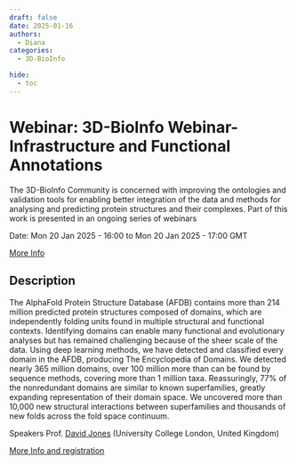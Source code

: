 ```yaml
---
draft: false
date: 2025-01-16
authors:
  - Diana
categories:
  - 3D-BioInfo

hide:
  - toc
---
```


# Webinar: 3D-BioInfo Webinar- Infrastructure and Functional Annotations

The 3D-BioInfo Community is concerned with improving the ontologies and validation tools for enabling better integration of the data and methods for analysing and predicting protein structures and their complexes. Part of this work is presented in an ongoing series of webinars

Date: Mon 20 Jan 2025 - 16:00 to Mon 20 Jan 2025 - 17:00 GMT

[More Info](https://elixir-europe.org/events/3d-bioinfo-webinar-infrastructure-and-functional-annotations) 

<!-- more -->

## Description

The AlphaFold Protein Structure Database (AFDB) contains more than 214 million predicted protein structures composed of domains, which are independently folding units found in multiple structural and functional contexts. Identifying domains can enable many functional and evolutionary analyses but has remained challenging because of the sheer scale of the data. Using deep learning methods, we have detected and classified every domain in the AFDB, producing The Encyclopedia of Domains. We detected nearly 365 million domains, over 100 million more than can be found by sequence methods, covering more than 1 million taxa. Reassuringly, 77% of the nonredundant domains are similar to known superfamilies, greatly expanding representation of their domain space. We uncovered more than 10,000 new structural interactions between superfamilies and thousands of new folds across the fold space continuum.

Speakers
Prof. [David Jones](https://profiles.ucl.ac.uk/8364-david-jones) (University College London, United Kingdom)

[More Info and registration](https://elixir-europe.org/events/3d-bioinfo-webinar-infrastructure-and-functional-annotations) 

